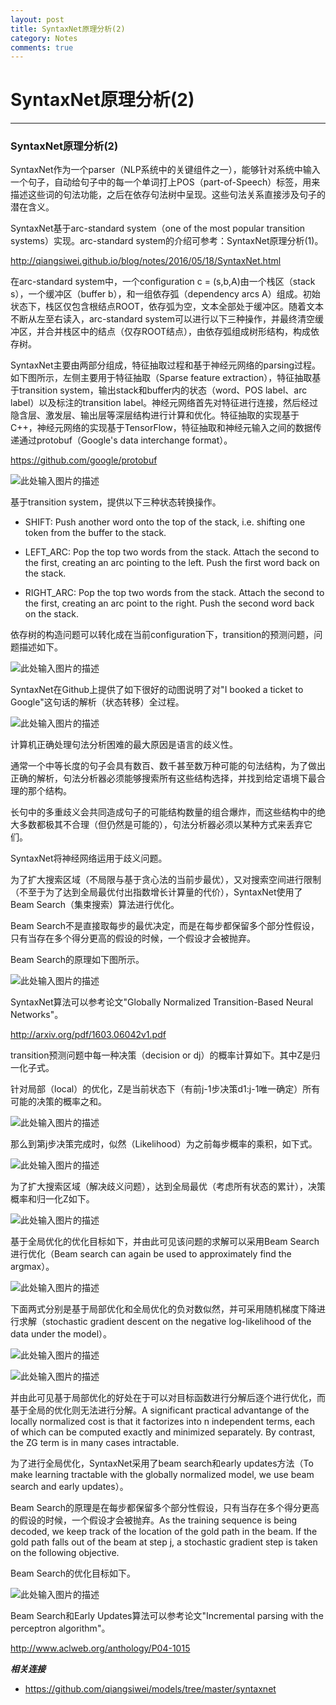 ```yaml
---
layout: post
title: SyntaxNet原理分析(2)
category: Notes
comments: true
---
```


# SyntaxNet原理分析(2)

------

### SyntaxNet原理分析(2)

SyntaxNet作为一个parser（NLP系统中的关键组件之一），能够针对系统中输入一个句子，自动给句子中的每一个单词打上POS（part-of-Speech）标签，用来描述这些词的句法功能，之后在依存句法树中呈现。这些句法关系直接涉及句子的潜在含义。

SyntaxNet基于arc-standard system（one of the most popular transition systems）实现。arc-standard system的介绍可参考：SyntaxNet原理分析(1)。

<http://qiangsiwei.github.io/blog/notes/2016/05/18/SyntaxNet.html>

在arc-standard system中，一个configuration c = (s,b,A)由一个栈区（stack s），一个缓冲区（buffer b），和一组依存弧（dependency arcs A）组成。初始状态下，栈区仅包含根结点ROOT，依存弧为空，文本全部处于缓冲区。随着文本不断从左至右读入，arc-standard system可以进行以下三种操作，并最终清空缓冲区，并合并栈区中的结点（仅存ROOT结点），由依存弧组成树形结构，构成依存树。

SyntaxNet主要由两部分组成，特征抽取过程和基于神经元网络的parsing过程。如下图所示，左侧主要用于特征抽取（Sparse feature extraction），特征抽取基于transition system，输出stack和buffer内的状态（word、POS label、arc label）以及标注的transition label。神经元网络首先对特征进行连接，然后经过隐含层、激发层、输出层等深层结构进行计算和优化。特征抽取的实现基于C++，神经元网络的实现基于TensorFlow，特征抽取和神经元输入之间的数据传递通过protobuf（Google's data interchange format）。

<https://github.com/google/protobuf>

![此处输入图片的描述][1]

基于transition system，提供以下三种状态转换操作。

 - SHIFT: Push another word onto the top of the stack, i.e. shifting one token from the buffer to the stack.

 - LEFT_ARC: Pop the top two words from the stack. Attach the second to the first, creating an arc pointing to the left. Push the first word back on the stack.

 - RIGHT_ARC: Pop the top two words from the stack. Attach the second to the first, creating an arc point to the right. Push the second word back on the stack.

依存树的构造问题可以转化成在当前configuration下，transition的预测问题，问题描述如下。

![此处输入图片的描述][2]

SyntaxNet在Github上提供了如下很好的动图说明了对"I booked a ticket to Google"这句话的解析（状态转移）全过程。

![此处输入图片的描述][3]

计算机正确处理句法分析困难的最大原因是语言的歧义性。

通常一个中等长度的句子会具有数百、数千甚至数万种可能的句法结构，为了做出正确的解析，句法分析器必须能够搜索所有这些结构选择，并找到给定语境下最合理的那个结构。

长句中的多重歧义会共同造成句子的可能结构数量的组合爆炸，而这些结构中的绝大多数都极其不合理（但仍然是可能的），句法分析器必须以某种方式来丢弃它们。

SyntaxNet将神经网络运用于歧义问题。

为了扩大搜索区域（不局限与基于贪心法的当前步最优），又对搜索空间进行限制（不至于为了达到全局最优付出指数增长计算量的代价），SyntaxNet使用了Beam Search（集束搜索）算法进行优化。

Beam Search不是直接取每步的最优决定，而是在每步都保留多个部分性假设，只有当存在多个得分更高的假设的时候，一个假设才会被抛弃。

Beam Search的原理如下图所示。

![此处输入图片的描述][4]

SyntaxNet算法可以参考论文"Globally Normalized Transition-Based Neural Networks"。

<http://arxiv.org/pdf/1603.06042v1.pdf>

transition预测问题中每一种决策（decision or dj）的概率计算如下。其中Z是归一化子式。

针对局部（local）的优化，Z是当前状态下（有前j-1步决策d1:j-1唯一确定）所有可能的决策的概率之和。

![此处输入图片的描述][5]

那么到第j步决策完成时，似然（Likelihood）为之前每步概率的乘积，如下式。

![此处输入图片的描述][6]

为了扩大搜索区域（解决歧义问题），达到全局最优（考虑所有状态的累计），决策概率和归一化Z如下。

![此处输入图片的描述][7]

基于全局优化的优化目标如下，并由此可见该问题的求解可以采用Beam Search进行优化（Beam search can again be used to approximately find the argmax）。

![此处输入图片的描述][8]

下面两式分别是基于局部优化和全局优化的负对数似然，并可采用随机梯度下降进行求解（stochastic gradient descent on the negative log-likelihood of the data under the model）。

![此处输入图片的描述][9]

![此处输入图片的描述][10]

并由此可见基于局部优化的好处在于可以对目标函数进行分解后逐个进行优化，而基于全局的优化则无法进行分解。A significant practical advantange of the locally normalized cost is that it factorizes into n independent terms, each of which can be computed exactly and minimized separately. By contrast, the ZG term is in many cases intractable.

为了进行全局优化，SyntaxNet采用了beam search和early updates方法（To make learning tractable with the globally normalized model, we use beam search and early updates）。

Beam Search的原理是在每步都保留多个部分性假设，只有当存在多个得分更高的假设的时候，一个假设才会被抛弃。As the training sequence is being decoded, we keep track of the location of the gold path in the beam. If the gold path falls out of the beam at step j, a stochastic gradient step is taken on the following objective.

Beam Search的优化目标如下。

![此处输入图片的描述][11]

Beam Search和Early Updates算法可以参考论文"Incremental parsing with the perceptron algorithm"。

<http://www.aclweb.org/anthology/P04-1015>


***相关连接***

 - https://github.com/qiangsiwei/models/tree/master/syntaxnet


  [1]: https://raw.githubusercontent.com/qiangsiwei/blog/gh-pages/_figures/2016-05-19-SyntaxNet/2016-05-19-SyntaxNet_1.png
  [2]: https://raw.githubusercontent.com/qiangsiwei/blog/gh-pages/_figures/2016-05-19-SyntaxNet/2016-05-19-SyntaxNet_2.png
  [3]: https://raw.githubusercontent.com/qiangsiwei/blog/gh-pages/_figures/2016-05-19-SyntaxNet/2016-05-19-SyntaxNet_3.gif
  [4]: https://raw.githubusercontent.com/qiangsiwei/blog/gh-pages/_figures/2016-05-19-SyntaxNet/2016-05-19-SyntaxNet_4.png
  [5]: https://raw.githubusercontent.com/qiangsiwei/blog/gh-pages/_figures/2016-05-19-SyntaxNet/2016-05-19-SyntaxNet_5.png
  [6]: https://raw.githubusercontent.com/qiangsiwei/blog/gh-pages/_figures/2016-05-19-SyntaxNet/2016-05-19-SyntaxNet_6.png
  [7]: https://raw.githubusercontent.com/qiangsiwei/blog/gh-pages/_figures/2016-05-19-SyntaxNet/2016-05-19-SyntaxNet_7.png
  [8]: https://raw.githubusercontent.com/qiangsiwei/blog/gh-pages/_figures/2016-05-19-SyntaxNet/2016-05-19-SyntaxNet_8.png
  [9]: https://raw.githubusercontent.com/qiangsiwei/blog/gh-pages/_figures/2016-05-19-SyntaxNet/2016-05-19-SyntaxNet_9.png
  [10]: https://raw.githubusercontent.com/qiangsiwei/blog/gh-pages/_figures/2016-05-19-SyntaxNet/2016-05-19-SyntaxNet_10.png
  [11]: https://raw.githubusercontent.com/qiangsiwei/blog/gh-pages/_figures/2016-05-19-SyntaxNet/2016-05-19-SyntaxNet_11.png

